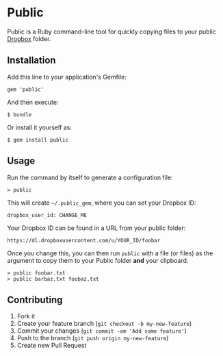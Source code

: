 # Public

Public is a Ruby command-line tool for quickly copying files to your public
[Dropbox](https://dropbox.com) folder.

## Installation

Add this line to your application's Gemfile:

    gem 'public'

And then execute:

    $ bundle

Or install it yourself as:

    $ gem install public

## Usage

Run the command by itself to generate a configuration file:

```
> public
```

This will create `~/.public_gem`, where you can set your Dropbox ID:

```
dropbox_user_id: CHANGE_ME
```

Your Dropbox ID can be found in a URL from your public folder:

```
https://dl.dropboxusercontent.com/u/YOUR_ID/foobar
```

Once you change this, you can then run `public` with a file (or files) as the
argument to copy them to your Public folder **and** your clipboard.

```
> public foobar.txt
> public barbaz.txt foobaz.txt
```

## Contributing

1. Fork it
2. Create your feature branch (`git checkout -b my-new-feature`)
3. Commit your changes (`git commit -am 'Add some feature'`)
4. Push to the branch (`git push origin my-new-feature`)
5. Create new Pull Request
